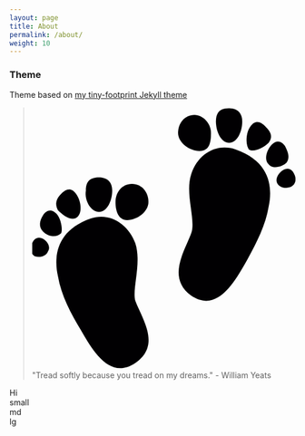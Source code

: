 ```yaml
---
layout: page
title: About
permalink: /about/
weight: 10
---
```


### Theme

Theme based on [my tiny-footprint Jekyll theme](https://github.com/schollz/jekyll-minimal)

<blockquote> <p><span class="icon">
                <svg viewBox="-7.86 833.445 16 16">
                	<path fill="#010002" d="M4.5,836c-1.2-0.4-2.3,0.3-2.7,1.5c-0.4,1.2,0.3,2.8,0,3.6c-0.4,1.1-1.5,2.7,0,3.8c1.5,1,2.5-0.6,3.3-2
	c0.6-1.1,1.2-2.2,1.4-3.4C6.7,838.6,6.8,836.8,4.5,836z"/>
<path fill="#010002" d="M2.3,836.1c0.6,0,0.7-0.5,0.7-1.1s-0.5-1.1-1-1.1c-0.6,0-1,0.5-1,1.1S1.7,836.1,2.3,836.1z"/>
<path fill="#010002" d="M4.1,835.6c0.5,0,0.8-0.7,0.8-1.3c0-0.6-0.4-0.8-0.8-0.8c-0.5,0-0.8,0.2-0.8,0.8
	C3.3,834.9,3.6,835.6,4.1,835.6z"/>
<path fill="#010002" d="M6.5,835.6c0.3-0.4,0.1-0.7-0.2-1c-0.3-0.3-0.6-0.4-0.9,0c-0.3,0.4-0.3,1.1-0.1,1.4
	C5.6,836.2,6.2,835.9,6.5,835.6z"/>
<path fill="#010002" d="M7.5,835.8c-0.2-0.3-0.5-0.4-0.8-0.1c-0.3,0.3-0.5,0.9-0.2,1.2c0.2,0.3,0.8,0.2,1.1-0.1
	C7.8,836.5,7.7,836.2,7.5,835.8z"/>
<path fill="#010002" d="M8.1,837.6c-0.1-0.3-0.3-0.5-0.6-0.4c-0.3,0.1-0.6,0.5-0.5,0.8c0.1,0.3,0.5,0.4,0.8,0.3
	C8.1,838.2,8.2,837.9,8.1,837.6z"/>
<path fill="#010002" d="M-1.6,841.7c-0.4-1.1-1.5-1.9-2.7-1.5c-2.3,0.8-2.2,2.6-2,3.5c0.2,1.2,0.8,2.3,1.4,3.3c0.8,1.4,1.8,3,3.3,2
	c1.6-1.1,0.4-2.7,0-3.8C-1.8,844.5-1.2,842.9-1.6,841.7z"/>
<path fill="#010002" d="M-1.8,838.1c-0.6,0-1,0.5-1,1.1s0.2,1.1,0.7,1.1c0.6,0,1.3-0.5,1.3-1.1C-0.8,838.6-1.2,838.1-1.8,838.1z"/>
<path fill="#010002" d="M-3.8,839.8c0.5,0,0.8-0.7,0.8-1.3c0-0.6-0.4-0.8-0.8-0.8c-0.5,0-0.8,0.2-0.8,0.8
	C-4.7,839.1-4.3,839.8-3.8,839.8z"/>
<path fill="#010002" d="M-5.1,840.1c0.3-0.3,0.2-1-0.1-1.4c-0.3-0.4-0.6-0.3-0.9,0c-0.3,0.3-0.4,0.6-0.2,1
	C-5.9,840.1-5.4,840.4-5.1,840.1z"/>
<path fill="#010002" d="M-6.4,839.9c-0.3-0.3-0.6-0.2-0.8,0.1s-0.3,0.7,0,1c0.3,0.3,0.8,0.4,1.1,0.1C-6,840.9-6.1,840.2-6.4,839.9z"
	/>
<path fill="#010002" d="M-7.3,841.4c-0.3-0.1-0.5,0.1-0.6,0.4c-0.1,0.3,0,0.6,0.2,0.7c0.3,0.1,0.7,0,0.8-0.3
	C-6.7,841.9-7,841.5-7.3,841.4z"/>
                </svg>
              </span> "Tread softly because you tread on my dreams." - William Yeats</p> </blockquote>

<div class="visible-xs-12">
Hi
</div>
<div class="visible-sm-12">
small
</div>
<div class="visible-md-12">
md
</div>
<div class="visible-lg-12">
lg
</div>

